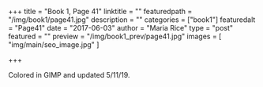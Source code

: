 +++
title = "Book 1, Page 41"
linktitle = ""
featuredpath = "/img/book1/page41.jpg"
description = ""
categories = ["book1"]
featuredalt = "Page41"
date = "2017-06-03"
author = "Maria Rice"
type = "post"
featured = ""
preview = "/img/book1_prev/page41.jpg"
images = [ "img/main/seo_image.jpg" ]

+++

Colored in GIMP and updated 5/11/19.
